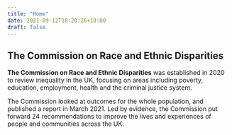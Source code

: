 ```yaml
---
title: "Home"
date: 2021-09-12T18:20:26+10:00
draft: false
---
```


<h2 class="govuk-heading-l">The Commission on Race and Ethnic Disparities</h2>
<p class="govuk-body-s"><strong>The Commission on Race and Ethnic Disparities</strong> was established in 2020 to review inequality in the UK, focusing on areas including poverty, education, employment, health and the criminal justice system.</p>
<p class="govuk-body-s">The Commission looked at outcomes for the whole population, and published a report in March 2021. Led by evidence, the Commission put forward 24 recommendations to improve the lives and experiences of people and communities across the UK.</p>
